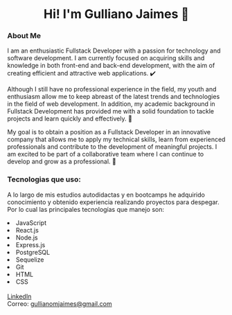 <div align='center'>
  <h1 align='center'> Hi! I'm<span color=#1684EB> Gulliano Jaimes </span> 👋 </h1>
</div>

<h3>About Me</h3>

I am an enthusiastic Fullstack Developer with a passion for technology and software development. I am currently focused on acquiring skills and knowledge in both front-end and back-end development, with the aim of creating efficient and attractive web applications. ✔️

Although I still have no professional experience in the field, my youth and enthusiasm allow me to keep abreast of the latest trends and technologies in the field of web development. In addition, my academic background in Fullstack Development has provided me with a solid foundation to tackle projects and learn quickly and effectively. 🚀

My goal is to obtain a position as a Fullstack Developer in an innovative company that allows me to apply my technical skills, learn from experienced professionals and contribute to the development of meaningful projects. I am excited to be part of a collaborative team where I can continue to develop and grow as a professional. 📌

<h3>Tecnologias que uso: </h3> 

A lo largo de mis estudios autodidactas y en bootcamps he adquirido conocimiento y obtenido experiencia realizando proyectos para despegar. Por lo cual las principales tecnologías que manejo son: 

<li> JavaScript</li>
<li> React.js</li>
<li> Node.js</li>
<li> Express.js</li>
<li> PostgreSQL</li>
<li> Sequelize</li>
<li> Git</li>
<li> HTML</li>
<li> CSS</li>
<br>
<a href='https://www.linkedin.com/in/gulliano-jaimes/'> LinkedIn </a> <br>
Correo: <a href='https://mail.google.com/mail/'>gullianomjaimes@gmail.com </a>

